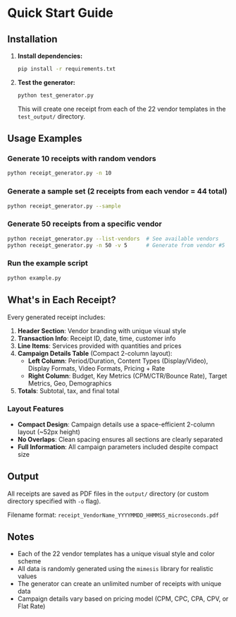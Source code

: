 # Quick Start Guide

## Installation

1. **Install dependencies:**
   ```bash
   pip install -r requirements.txt
   ```

2. **Test the generator:**
   ```bash
   python test_generator.py
   ```
   
   This will create one receipt from each of the 22 vendor templates in the `test_output/` directory.

## Usage Examples

### Generate 10 receipts with random vendors
```bash
python receipt_generator.py -n 10
```

### Generate a sample set (2 receipts from each vendor = 44 total)
```bash
python receipt_generator.py --sample
```

### Generate 50 receipts from a specific vendor
```bash
python receipt_generator.py --list-vendors  # See available vendors
python receipt_generator.py -n 50 -v 5      # Generate from vendor #5
```

### Run the example script
```bash
python example.py
```

## What's in Each Receipt?

Every generated receipt includes:

1. **Header Section**: Vendor branding with unique visual style
2. **Transaction Info**: Receipt ID, date, time, customer info
3. **Line Items**: Services provided with quantities and prices
4. **Campaign Details Table** (Compact 2-column layout):
   - **Left Column**: Period/Duration, Content Types (Display/Video), Display Formats, Video Formats, Pricing + Rate
   - **Right Column**: Budget, Key Metrics (CPM/CTR/Bounce Rate), Target Metrics, Geo, Demographics
5. **Totals**: Subtotal, tax, and final total

### Layout Features
- **Compact Design**: Campaign details use a space-efficient 2-column layout (~52px height)
- **No Overlaps**: Clean spacing ensures all sections are clearly separated
- **Full Information**: All campaign parameters included despite compact size

## Output

All receipts are saved as PDF files in the `output/` directory (or custom directory specified with `-o` flag).

Filename format: `receipt_VendorName_YYYYMMDD_HHMMSS_microseconds.pdf`

## Notes

- Each of the 22 vendor templates has a unique visual style and color scheme
- All data is randomly generated using the `mimesis` library for realistic values
- The generator can create an unlimited number of receipts with unique data
- Campaign details vary based on pricing model (CPM, CPC, CPA, CPV, or Flat Rate)

